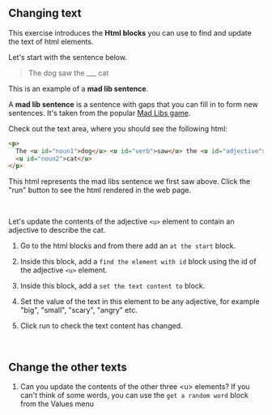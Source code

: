 ## Changing text

This exercise introduces the **Html blocks** you can use to find and update the text of html elements.

Let's start with the sentence below.

> The dog saw the \_\_\_ cat

This is an example of a **mad lib sentence**.

A **mad lib sentence** is a sentence with gaps that you can fill in to form new sentences.
It's taken from the popular [Mad Libs game](https://en.wikipedia.org/wiki/Mad_Libs).

Check out the text area, where you should see the following html:

```html
<p>
  The <u id="noun1">dog</u> <u id="verb">saw</u> the <u id="adjective">___</u>
  <u id="noun2">cat</u>
</p>
```

This html represents the mad libs sentence we first saw above. Click the "run" button to see the html rendered in the web page.

<br>

Let's update the contents of the adjective `<u>` element to contain an adjective to describe the cat.

1.  Go to the html blocks and from there add an `at the start` block.
2.  Inside this block, add a `find the element with id` block using the id of the adjective `<u>` element.
3.  Inside this block, add a `set the text content to` block.

4.  Set the value of the text in this element to be any adjective, for example "big", "small", "scary", "angry" etc.

5.  <span class="test-checkbox"></span>Click run to check the text content has changed.</li>

<br>

## Change the other texts

1. <span class="test-checkbox"></span>Can you update the contents of the other three &lt;u&gt; elements? If you can't think of some words, you can use the <code>get a random word</code> block from the Values menu</li>

<br>
